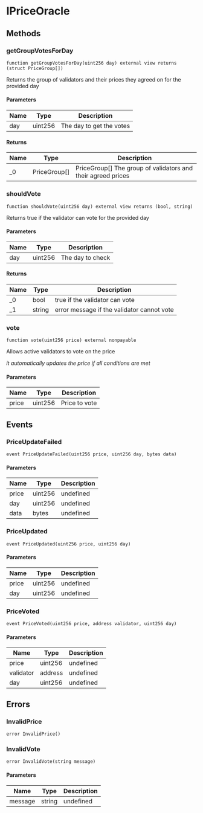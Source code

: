 # IPriceOracle









## Methods

### getGroupVotesForDay

```solidity
function getGroupVotesForDay(uint256 day) external view returns (struct PriceGroup[])
```

Returns the group of validators and their prices they agreed on for the provided day



#### Parameters

| Name | Type | Description |
|---|---|---|
| day | uint256 | The day to get the votes |

#### Returns

| Name | Type | Description |
|---|---|---|
| _0 | PriceGroup[] | PriceGroup[] The group of validators and their agreed prices |

### shouldVote

```solidity
function shouldVote(uint256 day) external view returns (bool, string)
```

Returns true if the validator can vote for the provided day



#### Parameters

| Name | Type | Description |
|---|---|---|
| day | uint256 | The day to check |

#### Returns

| Name | Type | Description |
|---|---|---|
| _0 | bool | true if the validator can vote |
| _1 | string | error message if the validator cannot vote |

### vote

```solidity
function vote(uint256 price) external nonpayable
```

Allows active validators to vote on the price

*it automatically updates the price if all conditions are met*

#### Parameters

| Name | Type | Description |
|---|---|---|
| price | uint256 | Price to vote |



## Events

### PriceUpdateFailed

```solidity
event PriceUpdateFailed(uint256 price, uint256 day, bytes data)
```





#### Parameters

| Name | Type | Description |
|---|---|---|
| price  | uint256 | undefined |
| day  | uint256 | undefined |
| data  | bytes | undefined |

### PriceUpdated

```solidity
event PriceUpdated(uint256 price, uint256 day)
```





#### Parameters

| Name | Type | Description |
|---|---|---|
| price  | uint256 | undefined |
| day  | uint256 | undefined |

### PriceVoted

```solidity
event PriceVoted(uint256 price, address validator, uint256 day)
```





#### Parameters

| Name | Type | Description |
|---|---|---|
| price  | uint256 | undefined |
| validator  | address | undefined |
| day  | uint256 | undefined |



## Errors

### InvalidPrice

```solidity
error InvalidPrice()
```






### InvalidVote

```solidity
error InvalidVote(string message)
```





#### Parameters

| Name | Type | Description |
|---|---|---|
| message | string | undefined |


